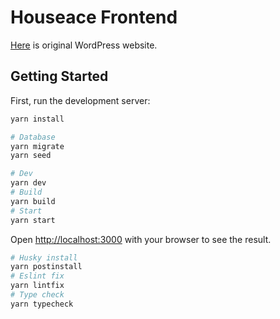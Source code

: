 # Houseace Frontend
[Here](https://www.houseace.com.au/) is original WordPress website.
## Getting Started

First, run the development server:

```bash
yarn install

# Database
yarn migrate
yarn seed

# Dev
yarn dev
# Build
yarn build
# Start
yarn start
```

Open [http://localhost:3000](http://localhost:3000) with your browser to see the result.

```bash
# Husky install
yarn postinstall
# Eslint fix
yarn lintfix
# Type check
yarn typecheck
```
